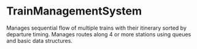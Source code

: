 # TrainManagementSystem
Manages sequential flow of multiple trains with their itinerary sorted by departure timing. Manages routes along 4 or more stations using queues and basic data structures.
